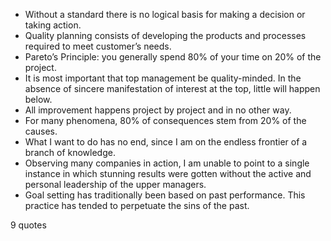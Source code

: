  - Without a standard there is no logical basis for making a decision or taking action.
 - Quality planning consists of developing the products and processes required to meet customer’s needs.
 - Pareto’s Principle: you generally spend 80% of your time on 20% of the project.
 - It is most important that top management be quality-minded. In the absence of sincere manifestation of interest at the top, little will happen below.
 - All improvement happens project by project and in no other way.
 - For many phenomena, 80% of consequences stem from 20% of the causes.
 - What I want to do has no end, since I am on the endless frontier of a branch of knowledge.
 - Observing many companies in action, I am unable to point to a single instance in which stunning results were gotten without the active and personal leadership of the upper managers.
 - Goal setting has traditionally been based on past performance. This practice has tended to perpetuate the sins of the past.

9 quotes